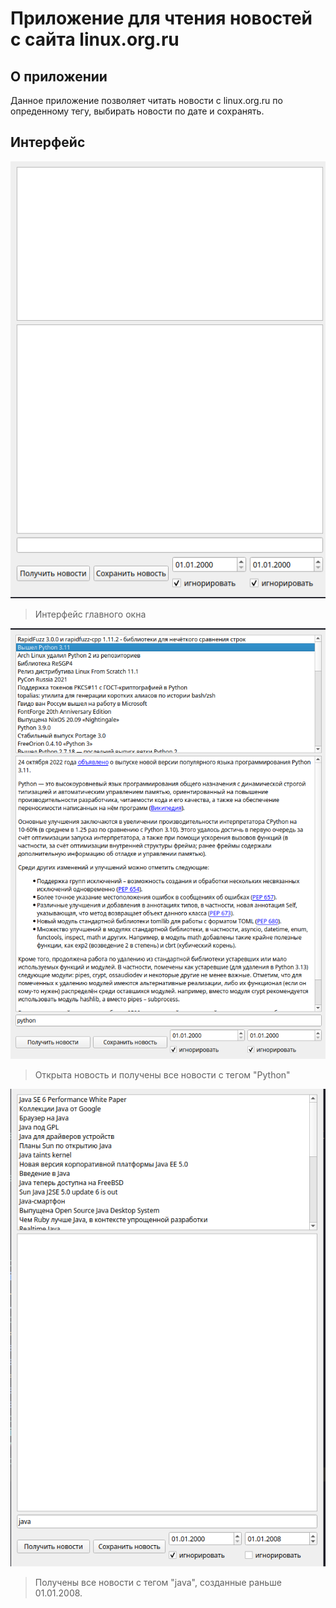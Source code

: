 # Приложение для чтения новостей с сайта linux.org.ru

## О приложении ##

Данноe приложение позволяет читать новости c linux.org.ru по опреденному тегу, выбирать новости по дате и сохранять.

## Интерфейс ##
![](mainWindow.png)
>Интерфейс главного окна

![](python1.png)
>Открыта новость и получены все новости с тегом "Python"

![](java2008.png)
>Получены все новости с тегом "java", созданные раньше 01.01.2008.
